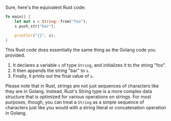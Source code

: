 Sure, here's the equivalent Rust code:

```rust
fn main() {
    let mut s = String::from("foo");
    s.push_str("bar");

    println!("{}", s);
}
```
This Rust code does essentially the same thing as the Golang code you provided. 

1. It declares a variable `s` of type `String`, and initializes it to the string "foo".
2. It then appends the string "bar" to `s`. 
3. Finally, it prints out the final value of `s`.

Please note that in Rust, strings are not just sequences of characters like they are in Golang. Instead, Rust's String type is a more complex data structure that is optimized for various operations on strings. For most purposes, though, you can treat a `String` as a simple sequence of characters just like you would with a string literal or concatenation operation in Golang.
